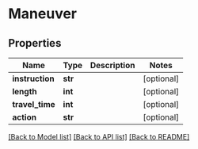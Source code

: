 # Maneuver

## Properties
Name | Type | Description | Notes
------------ | ------------- | ------------- | -------------
**instruction** | **str** |  | [optional] 
**length** | **int** |  | [optional] 
**travel_time** | **int** |  | [optional] 
**action** | **str** |  | [optional] 

[[Back to Model list]](../README.md#documentation-for-models) [[Back to API list]](../README.md#documentation-for-api-endpoints) [[Back to README]](../README.md)

